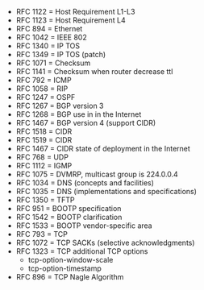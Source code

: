 + RFC 1122 = Host Requirement L1-L3
+ RFC 1123 = Host Requirement L4
+ RFC  894 = Ethernet
+ RFC 1042 = IEEE 802
+ RFC 1340 = IP TOS
+ RFC 1349 = IP TOS (patch)
+ RFC 1071 = Checksum
+ RFC 1141 = Checksum when router decrease ttl
+ RFC  792 = ICMP
+ RFC 1058 = RIP
+ RFC 1247 = OSPF
+ RFC 1267 = BGP version 3
+ RFC 1268 = BGP use in in the Internet
+ RFC 1467 = BGP version 4 (support CIDR)
+ RFC 1518 = CIDR
+ RFC 1519 = CIDR
+ RFC 1467 = CIDR state of deployment in the Internet
+ RFC  768 = UDP
+ RFC 1112 = IGMP
+ RFC 1075 = DVMRP, multicast group is 224.0.0.4
+ RFC 1034 = DNS (concepts and facilities)
+ RFC 1035 = DNS (implementations and specifications)
+ RFC 1350 = TFTP
+ RFC  951 = BOOTP specification
+ RFC 1542 = BOOTP clarification
+ RFC 1533 = BOOTP vendor-specific area
+ RFC  793 = TCP
+ RFC 1072 = TCP SACKs (selective acknowledgments)
+ RFC 1323 = TCP additional TCP options
    + tcp-option-window-scale
    + tcp-option-timestamp
+ RFC  896 = TCP Nagle Algorithm
